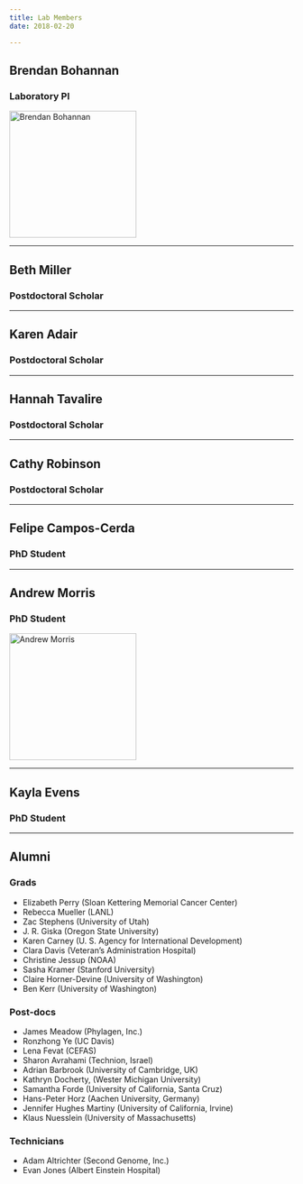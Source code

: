 ```yaml
---
title: Lab Members
date: 2018-02-20

---
```


## Brendan Bohannan
### Laboratory PI

<a href="/people/bohannan">
<img src="/img/bohannan.jpg" alt="Brendan Bohannan" align="left"  width="225" height="225">
</a>
<br clear="all" />

---

## Beth Miller
### Postdoctoral Scholar

---

## Karen Adair
### Postdoctoral Scholar

---

## Hannah Tavalire
### Postdoctoral Scholar

---

## Cathy Robinson
### Postdoctoral Scholar


---

## Felipe Campos-Cerda
### PhD Student

---

## Andrew Morris
### PhD Student

<a href="/people/morris">
<img src="/img/morris.jpg" alt="Andrew Morris" align="left" align="left"  width="225" height="225">
</a>
<br clear="all" />

---

## Kayla Evens
### PhD Student

---

## Alumni
### Grads

- Elizabeth Perry (Sloan Kettering Memorial Cancer Center)
- Rebecca Mueller (LANL)
- Zac Stephens (University of Utah)
- J. R. Giska (Oregon State University)
- Karen Carney (U. S. Agency for International Development)
- Clara Davis (Veteran’s Administration Hospital)
- Christine Jessup (NOAA)
- Sasha Kramer (Stanford University)
- Claire Horner-Devine (University of Washington)
- Ben Kerr (University of Washington)

### Post-docs
- James Meadow (Phylagen, Inc.)
- Ronzhong Ye (UC Davis)
- Lena Fevat (CEFAS)
- Sharon Avrahami (Technion, Israel)
- Adrian Barbrook (University of Cambridge, UK)
- Kathryn Docherty, (Wester Michigan University)
- Samantha Forde (University of California, Santa Cruz)
- Hans-Peter Horz (Aachen University, Germany)
- Jennifer Hughes Martiny (University of California, Irvine)
- Klaus Nuesslein (University of Massachusetts)

### Technicians

- Adam Altrichter (Second Genome, Inc.)
- Evan Jones (Albert Einstein Hospital)
